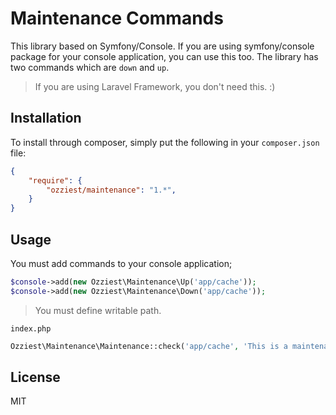 # Maintenance Commands

This library based on Symfony/Console. If you are using symfony/console package for your console application, you can use this too. The library has two commands which are `down` and `up`. 
> If you are using Laravel Framework, you don't need this. :)

## Installation

To install through composer, simply put the following in your `composer.json` file:

```json
{
    "require": {
        "ozziest/maintenance": "1.*",
    }
}
```

## Usage

You must add commands to your console application;

```php 
$console->add(new Ozziest\Maintenance\Up('app/cache'));
$console->add(new Ozziest\Maintenance\Down('app/cache'));
```

> You must define writable path.

`index.php`
```php 
Ozziest\Maintenance\Maintenance::check('app/cache', 'This is a maintenance message.');
```

## License

MIT
